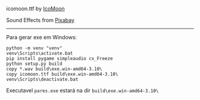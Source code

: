 icomoon.ttf by <a href="https://icomoon.io">IcoMoon</a>

Sound Effects from <a href="https://pixabay.com">Pixabay</a>

---

Para gerar exe em Windows:

```
python -m venv "venv"
venv\Scripts\activate.bat
pip install pygame simpleaudio cx_Freeze
python setup.py build
copy *.wav build\exe.win-amd64-3.10\
copy icomoon.ttf build\exe.win-amd64-3.10\
venv\Scripts\deactivate.bat
```

Executavel `pares.exe` estará na dir `build\exe.win-amd64-3.10\`